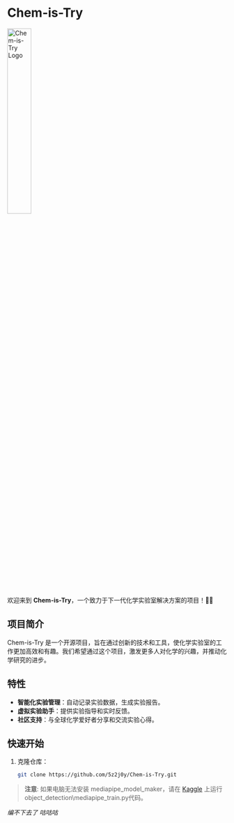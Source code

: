 # Chem-is-Try

<img src="https://bkimg.cdn.bcebos.com/pic/3bf33a87e950352ac65cae81db13ecf2b21192131da3?x-bce-process=image/format,f_auto/watermark,image_d2F0ZXIvYmFpa2UyNzI,g_7,xp_5,yp_5,P_20/resize,m_lfit,limit_1,h_1080" alt="Chem-is-Try Logo" width="33%">

欢迎来到 **Chem-is-Try**，一个致力于下一代化学实验室解决方案的项目！🚀🔬

## 项目简介

Chem-is-Try 是一个开源项目，旨在通过创新的技术和工具，使化学实验室的工作更加高效和有趣。我们希望通过这个项目，激发更多人对化学的兴趣，并推动化学研究的进步。

## 特性

- **智能化实验管理**：自动记录实验数据，生成实验报告。
- **虚拟实验助手**：提供实验指导和实时反馈。
- **社区支持**：与全球化学爱好者分享和交流实验心得。

## 快速开始

1. 克隆仓库：
   ```bash
   git clone https://github.com/5z2j0y/Chem-is-Try.git
   ```

> **注意**: 如果电脑无法安装 mediapipe_model_maker，请在 [Kaggle](https://www.kaggle.com/code/codingbearhsun/chem-is-try/) 上运行object_detection\mediapipe_train.py代码。

*编不下去了 咕咕咕*
